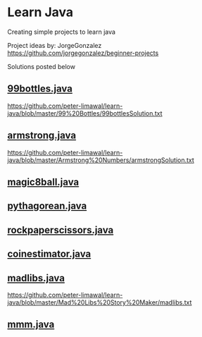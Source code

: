 # Learn Java
Creating simple projects to learn java

Project ideas by: JorgeGonzalez
https://github.com/jorgegonzalez/beginner-projects

Solutions posted below

## [99bottles.java](https://github.com/peter-limawal/learn-java/blob/master/99%20Bottles/99bottles.java)
https://github.com/peter-limawal/learn-java/blob/master/99%20Bottles/99bottlesSolution.txt

## [armstrong.java](https://github.com/peter-limawal/learn-java/blob/master/Armstrong%20Numbers/armstrong.java)
https://github.com/peter-limawal/learn-java/blob/master/Armstrong%20Numbers/armstrongSolution.txt

## [magic8ball.java](https://github.com/peter-limawal/learn-java/blob/master/Magic%208%20Ball/magic8ball.java)

## [pythagorean.java](https://github.com/peter-limawal/learn-java/blob/master/Pythagorean%20Triples%20Checker/pythagorean.java)

## [rockpaperscissors.java](https://github.com/peter-limawal/learn-java/blob/master/Rock%20Paper%20Scissors%20Game/rockpaperscissors.java)

## [coinestimator.java](https://github.com/peter-limawal/learn-java/blob/master/Coin%20Estimator%20By%20Weight/coinestimator.java)

## [madlibs.java](https://github.com/peter-limawal/learn-java/blob/master/Mad%20Libs%20Story%20Maker/madlibs.java)
https://github.com/peter-limawal/learn-java/blob/master/Mad%20Libs%20Story%20Maker/madlibs.txt

## [mmm.java](https://github.com/peter-limawal/learn-java/blob/master/Mean,%20Median,%20and%20Mode/mmm.java)
